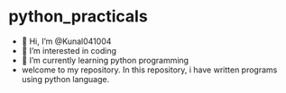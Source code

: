 # python_practicals
- 👋 Hi, I’m @Kunal041004
- 👀 I’m interested in coding
- 🌱 I’m currently learning python programming
- welcome to my repository. In this repository, i have written programs using python language.


